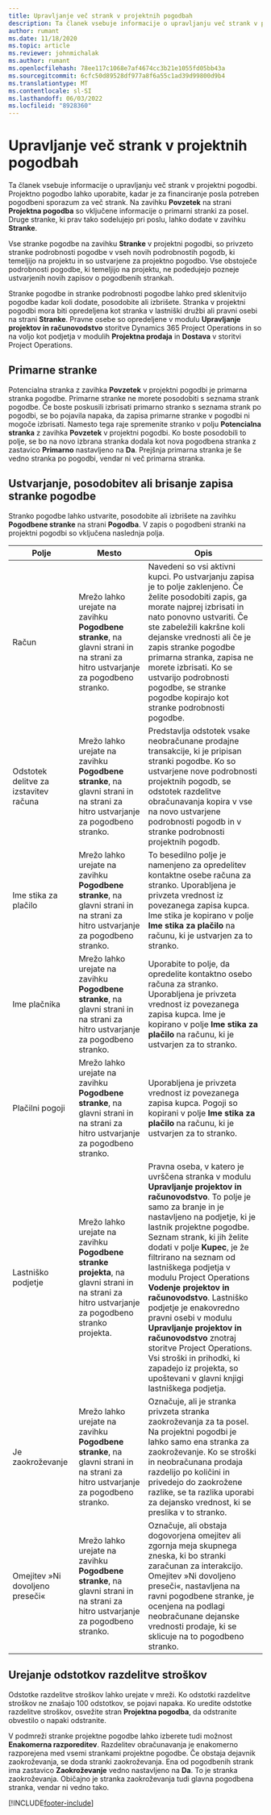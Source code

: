 ```yaml
---
title: Upravljanje več strank v projektnih pogodbah
description: Ta članek vsebuje informacije o upravljanju več strank v projektni pogodbi.
author: rumant
ms.date: 11/18/2020
ms.topic: article
ms.reviewer: johnmichalak
ms.author: rumant
ms.openlocfilehash: 78ee117c1068e7af4674cc3b21e1055fd05bb43a
ms.sourcegitcommit: 6cfc50d89528df977a8f6a55c1ad39d99800d9b4
ms.translationtype: MT
ms.contentlocale: sl-SI
ms.lasthandoff: 06/03/2022
ms.locfileid: "8928360"
---
```

# <a name="manage-multiple-customers-on-project-contracts"></a>Upravljanje več strank v projektnih pogodbah

Ta članek vsebuje informacije o upravljanju več strank v projektni pogodbi. Projektno pogodbo lahko uporabite, kadar je za financiranje posla potreben pogodbeni sporazum za več strank. Na zavihku **Povzetek** na strani **Projektna pogodba** so vključene informacije o primarni stranki za posel. Druge stranke, ki prav tako sodelujejo pri poslu, lahko dodate v zavihku **Stranke**.

Vse stranke pogodbe na zavihku **Stranke** v projektni pogodbi, so privzeto stranke podrobnosti pogodbe v vseh novih podrobnostih pogodb, ki temeljijo na projektu in so ustvarjene za projektno pogodbo. Vse obstoječe podrobnosti pogodbe, ki temeljijo na projektu, ne podedujejo pozneje ustvarjenih novih zapisov o pogodbenih strankah.

Stranke pogodbe in stranke podrobnosti pogodbe lahko pred sklenitvijo pogodbe kadar koli dodate, posodobite ali izbrišete. Stranka v projektni pogodbi mora biti opredeljena kot stranka v lastniški družbi ali pravni osebi na strani **Stranke**. Pravne osebe so opredeljene v modulu **Upravljanje projektov in računovodstvo** storitve Dynamics 365 Project Operations in so na voljo kot podjetja v modulih **Projektna prodaja** in **Dostava** v storitvi Project Operations.

## <a name="primary-customers"></a>Primarne stranke

Potencialna stranka z zavihka **Povzetek** v projektni pogodbi je primarna stranka pogodbe. Primarne stranke ne morete posodobiti s seznama strank pogodbe. Če boste poskusili izbrisati primarno stranko s seznama strank po pogodbi, se bo pojavila napaka, da zapisa primarne stranke v pogodbi ni mogoče izbrisati. Namesto tega raje spremenite stranko v polju **Potencialna stranka** z zavihka **Povzetek** v projektni pogodbi. Ko boste posodobili to polje, se bo na novo izbrana stranka dodala kot nova pogodbena stranka z zastavico **Primarno** nastavljeno na **Da**. Prejšnja primarna stranka je še vedno stranka po pogodbi, vendar ni več primarna stranka.

## <a name="create-update-or-delete-a-contract-customer-record"></a>Ustvarjanje, posodobitev ali brisanje zapisa stranke pogodbe

Stranko pogodbe lahko ustvarite, posodobite ali izbrišete na zavihku **Pogodbene stranke** na strani **Pogodba**. V zapis o pogodbeni stranki na projektni pogodbi so vključena naslednja polja.

| **Polje** | **Mesto** | **Opis** | 
| --- | --- | --- | 
| Račun | Mrežo lahko urejate na zavihku **Pogodbene stranke**, na glavni strani in na strani za hitro ustvarjanje za pogodbeno stranko. | Navedeni so vsi aktivni kupci. Po ustvarjanju zapisa je to polje zaklenjeno. Če želite posodobiti zapis, ga morate najprej izbrisati in nato ponovno ustvariti. Če ste zabeležili kakršne koli dejanske vrednosti ali če je zapis stranke pogodbe primarna stranka, zapisa ne morete izbrisati. Ko se ustvarijo podrobnosti pogodbe, se stranke pogodbe kopirajo kot stranke podrobnosti pogodbe. |
| Odstotek delitve za izstavitev računa | Mrežo lahko urejate na zavihku **Pogodbene stranke**, na glavni strani in na strani za hitro ustvarjanje za pogodbeno stranko. | Predstavlja odstotek vsake neobračunane prodajne transakcije, ki je pripisan stranki pogodbe. Ko so ustvarjene nove podrobnosti projektnih pogodb, se odstotek razdelitve obračunavanja kopira v vse na novo ustvarjene podrobnosti pogodb in v stranke podrobnosti projektnih pogodb. |
| Ime stika za plačilo | Mrežo lahko urejate na zavihku **Pogodbene stranke**, na glavni strani in na strani za hitro ustvarjanje za pogodbeno stranko. | To besedilno polje je namenjeno za opredelitev kontaktne osebe računa za stranko. Uporabljena je privzeta vrednost iz povezanega zapisa kupca. Ime stika je kopirano v polje **Ime stika za plačilo** na računu, ki je ustvarjen za to stranko. |
| Ime plačnika | Mrežo lahko urejate na zavihku **Pogodbene stranke**, na glavni strani in na strani za hitro ustvarjanje za pogodbeno stranko. | Uporabite to polje, da opredelite kontaktno osebo računa za stranko. Uporabljena je privzeta vrednost iz povezanega zapisa kupca. Ime je kopirano v polje **Ime stika za plačilo** na računu, ki je ustvarjen za to stranko. |
| Plačilni pogoji | Mrežo lahko urejate na zavihku **Pogodbene stranke**, na glavni strani in na strani za hitro ustvarjanje za pogodbeno stranko. | Uporabljena je privzeta vrednost iz povezanega zapisa kupca. Pogoji so kopirani v polje **Ime stika za plačilo** na računu, ki je ustvarjen za to stranko. |
| Lastniško podjetje | Mrežo lahko urejate na zavihku **Pogodbene stranke projekta**, na glavni strani in na strani za hitro ustvarjanje za pogodbeno stranko projekta. | Pravna oseba, v katero je uvrščena stranka v modulu **Upravljanje projektov in računovodstvo**. To polje je samo za branje in je nastavljeno na podjetje, ki je lastnik projektne pogodbe.</br>Seznam strank, ki jih želite dodati v polje **Kupec**, je že filtrirano na seznam od lastniškega podjetja v modulu Project Operations **Vodenje projektov in računovodstvo**. Lastniško podjetje je enakovredno pravni osebi v modulu **Upravljanje projektov in računovodstvo** znotraj storitve Project Operations. Vsi stroški in prihodki, ki zapadejo iz projekta, so upoštevani v glavni knjigi lastniškega podjetja. |
| Je zaokroževanje | Mrežo lahko urejate na zavihku **Pogodbene stranke**, na glavni strani in na strani za hitro ustvarjanje za pogodbeno stranko. | Označuje, ali je stranka privzeta stranka zaokroževanja za ta posel. Na projektni pogodbi je lahko samo ena stranka za zaokroževanje. Ko se stroški in neobračunana prodaja razdelijo po količini in privedejo do zaokrožene razlike, se ta razlika uporabi za dejansko vrednost, ki se preslika v to stranko. |
| Omejitev »Ni dovoljeno preseči« | Mrežo lahko urejate na zavihku **Pogodbene stranke**, na glavni strani in na strani za hitro ustvarjanje za pogodbeno stranko. | Označuje, ali obstaja dogovorjena omejitev ali zgornja meja skupnega zneska, ki bo stranki zaračunan za interakcijo. Omejitev »Ni dovoljeno preseči«, nastavljena na ravni pogodbene stranke, je ocenjena na podlagi neobračunane dejanske vrednosti prodaje, ki se sklicuje na to pogodbeno stranko. |

## <a name="edit-billing-split-percentages"></a>Urejanje odstotkov razdelitve stroškov

Odstotke razdelitve stroškov lahko urejate v mreži. Ko odstotki razdelitve stroškov ne znašajo 100 odstotkov, se pojavi napaka. Ko uredite odstotke razdelitve stroškov, osvežite stran **Projektna pogodba**, da odstranite obvestilo o napaki odstranite.

V podmreži stranke projektne pogodbe lahko izberete tudi možnost **Enakomerna razporeditev**. Razdelitev obračunavanja je enakomerno razporejena med vsemi strankami projektne pogodbe. Če obstaja dejavnik zaokroževanja, se doda stranki zaokroževanja. Ena od pogodbenih strank ima zastavico **Zaokroževanje** vedno nastavljeno na **Da**. To je stranka zaokroževanja. Običajno je stranka zaokroževanja tudi glavna pogodbena stranka, vendar ni vedno tako.


[!INCLUDE[footer-include](../includes/footer-banner.md)]